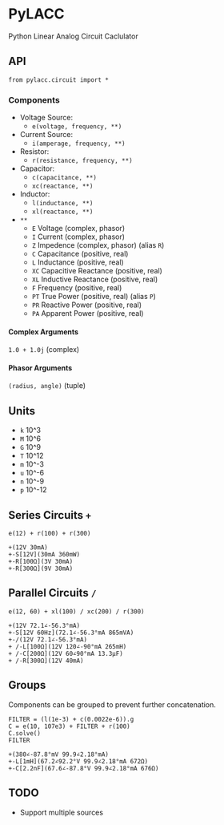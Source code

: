 # PyLACC

Python Linear Analog Circuit Caclulator

## API

`from pylacc.circuit import *`

### Components

- Voltage Source:
    - `e(voltage, frequency, **)`
- Current Source:
    - `i(amperage, frequency, **)`
- Resistor:
    - `r(resistance, frequency, **)`
- Capacitor:
    - `c(capacitance, **)`
    - `xc(reactance, **)`
- Inductor:
    - `l(inductance, **)`
    - `xl(reactance, **)`
- `**`
    - `E` Voltage (complex, phasor)
    - `I` Current (complex, phasor)
    - `Z` Impedence (complex, phasor) (alias `R`)
    - `C` Capacitance (positive, real)
    - `L` Inductance (positive, real)
    - `XC` Capacitive Reactance (positive, real)
    - `XL` Inductive Reactance (positive, real)
    - `F` Frequency (positive, real)
    - `PT` True Power (positive, real) (alias `P`)
    - `PR` Reactive Power (positive, real)
    - `PA` Apparent Power (positive, real)

#### Complex Arguments

`1.0 + 1.0j` (complex)

#### Phasor Arguments

`(radius, angle)` (tuple)

## Units

- `k` 10^3
- `M` 10^6
- `G` 10^9
- `T` 10^12
- `m` 10^-3
- `u` 10^-6
- `n` 10^-9
- `p` 10^-12

## Series Circuits `+`

`e(12) + r(100) + r(300)`

```
+(12V 30mA)
+-S[12V](30mA 360mW)
+-R[100Ω](3V 30mA)
+-R[300Ω](9V 30mA)
```

## Parallel Circuits `/`

`e(12, 60) + xl(100) / xc(200) / r(300)`

```
+(12V 72.1∠-56.3°mA)
+-S[12V 60Hz](72.1∠-56.3°mA 865mVA)
+-/(12V 72.1∠-56.3°mA)
+ /-L[100Ω](12V 120∠-90°mA 265mH)
+ /-C[200Ω](12V 60∠90°mA 13.3μF)
+ /-R[300Ω](12V 40mA)
```

## Groups

Components can be grouped to prevent further concatenation.

```
FILTER = (l(1e-3) + c(0.0022e-6)).g
C = e(10, 107e3) + FILTER + r(100)
C.solve()
FILTER
```

```
+(380∠-87.8°mV 99.9∠2.18°mA)
+-L[1mH](67.2∠92.2°V 99.9∠2.18°mA 672Ω)
+-C[2.2nF](67.6∠-87.8°V 99.9∠2.18°mA 676Ω)
```

## TODO

- Support multiple sources

